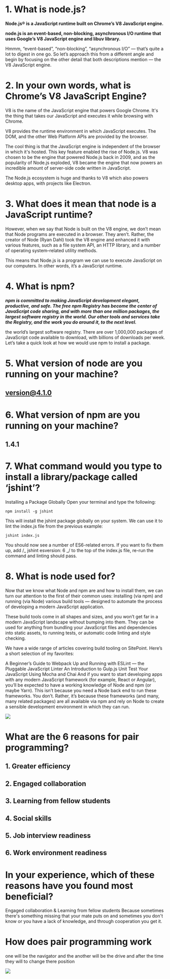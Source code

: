 # 1. What is node.js?
**Node.js® is a JavaScript runtime built on Chrome’s V8 JavaScript engine.**

**node.js is an event-based, non-blocking, asynchronous I/O runtime that uses Google’s V8 JavaScript engine and libuv library.**

Hmmm, “event-based”, “non-blocking”, “asynchronous I/O” — that’s quite a lot to digest in one go. So let’s approach this from a different angle and begin by focusing on the other detail that both descriptions mention — the V8 JavaScript engine.

# 2. In your own words, what is Chrome’s V8 JavaScript Engine?

V8 is the name of the JavaScript engine that powers Google Chrome. It's the thing that takes our JavaScript and executes it while browsing with Chrome.

V8 provides the runtime environment in which JavaScript executes. The DOM, and the other Web Platform APIs are provided by the browser.

The cool thing is that the JavaScript engine is independent of the browser in which it's hosted. This key feature enabled the rise of Node.js. V8 was chosen to be the engine that powered Node.js back in 2009, and as the popularity of Node.js exploded, V8 became the engine that now powers an incredible amount of server-side code written in JavaScript.

The Node.js ecosystem is huge and thanks to V8 which also powers desktop apps, with projects like Electron.

# 3. What does it mean that node is a JavaScript runtime?

However, when we say that Node is built on the V8 engine, we don’t mean that Node programs are executed in a browser. They aren’t. Rather, the creator of Node (Ryan Dahl) took the V8 engine and enhanced it with various features, such as a file system API, an HTTP library, and a number of operating system–related utility methods.

This means that Node.js is a program we can use to execute JavaScript on our computers. In other words, it’s a JavaScript runtime.

# 4. What is npm?

**_npm is committed to making JavaScript development elegant, productive, and safe. The free npm Registry has become the center of JavaScript code sharing, and with more than one million packages, the largest software registry in the world. Our other tools and services take the Registry, and the work you do around it, to the next level._**

the world’s largest software registry. There are over 1,000,000 packages of JavaScript code available to download, with billions of downloads per week. Let’s take a quick look at how we would use npm to install a package.

# 5. What version of node are you running on your machine?

## version@4.1.0

# 6. What version of npm are you running on your machine?

## 1.4.1

# 7. What command would you type to install a library/package called ‘jshint’?

Installing a Package Globally
Open your terminal and type the following:

```
npm install -g jshint
```

This will install the jshint package globally on your system. We can use it to lint the index.js file from the previous example:

```
jshint index.js
```

You should now see a number of ES6-related errors. If you want to fix them up, add /_ jshint esversion: 6 _/ to the top of the index.js file, re-run the command and linting should pass.

# 8. What is node used for?

Now that we know what Node and npm are and how to install them, we can turn our attention to the first of their common uses: installing (via npm) and running (via Node) various build tools — designed to automate the process of developing a modern JavaScript application.

These build tools come in all shapes and sizes, and you won’t get far in a modern JavaScript landscape without bumping into them. They can be used for anything from bundling your JavaScript files and dependencies into static assets, to running tests, or automatic code linting and style checking.

We have a wide range of articles covering build tooling on SitePoint. Here’s a short selection of my favorites:

A Beginner’s Guide to Webpack
Up and Running with ESLint — the Pluggable JavaScript Linter
An Introduction to Gulp.js
Unit Test Your JavaScript Using Mocha and Chai
And if you want to start developing apps with any modern JavaScript framework (for example, React or Angular), you’ll be expected to have a working knowledge of Node and npm (or maybe Yarn). This isn’t because you need a Node back end to run these frameworks. You don’t. Rather, it’s because these frameworks (and many, many related packages) are all available via npm and rely on Node to create a sensible development environment in which they can run.


![](https://www.rokkey.com/static/25e3f50e6e9b2ffc6fb5e4d2a1327828/2bef9/node.js-use-cases.png)
# What are the 6 reasons for pair programming?

## 1. Greater efficiency

## 2. Engaged collaboration

## 3. Learning from fellow students

## 4. Social skills

## 5. Job interview readiness

## 6. Work environment readiness
# In your experience, which of these reasons have you found most beneficial?
Engaged collaboration & Learning from fellow students Because sometimes there's something missing that your mate puts on and sometimes you don't know or you have a lack of knowledge, and through cooperation you get it. 
# How does pair programming work 
 one will be the navigator and the another will be the drive and after the time they will  to change there position 

 ![](https://www.cloudsavvyit.com/p/uploads/2019/07/2350564e.png?width=1198&trim=1,1&bg-color=000&pad=1,1)
